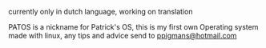 currently only in dutch language, working on translation

PATOS is a nickname for Patrick's OS, this is my first own Operating system made with linux, any tips and advice send to ppigmans@hotmail.com
